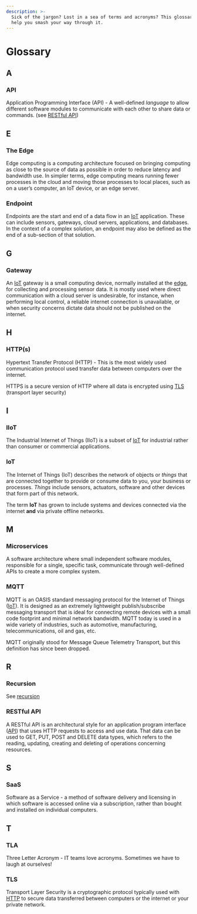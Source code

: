 ```yaml
---
description: >-
  Sick of the jargon? Lost in a sea of terms and acronyms? This glossary will
  help you smash your way through it.
---
```


# Glossary

## A

### API

Application Programming Interface (API) - A well-defined _language_ to allow different software modules to communicate with each other to share data or commands. (see [RESTful API](glossary.md#restful-api))

## E

### The Edge

Edge computing is a computing architecture focused on bringing computing as close to the source of data as possible in order to reduce latency and bandwidth use. In simpler terms, edge computing means running fewer processes in the cloud and moving those processes to local places, such as on a user’s computer, an IoT device, or an edge server.

### Endpoint

Endpoints are the start and end of a data flow in an [IoT](glossary.md#iot) application. These can include sensors, gateways, cloud servers, applications, and databases. In the context of a complex solution, an endpoint may also be defined as the end of a sub-section of that solution.

## G

### Gateway

An [IoT](glossary.md#iot) gateway is a small computing device, normally installed at the [edge](glossary.md#the-edge), for collecting and processing sensor data. It is mostly used where direct communication with a cloud server is undesirable, for instance, when performing local control, a reliable internet connection is unavailable, or when security concerns dictate data should not be published on the internet.

## H

### HTTP(s)

Hypertext Transfer Protocol (HTTP) - This is the most widely used communication protocol used transfer data between computers over the internet.&#x20;

HTTPS is a secure version of HTTP where all data is encrypted using [TLS](glossary.md#tls) (transport layer security)

## I

### IIoT

The Industrial Internet of Things (IIoT) is a subset of [IoT](glossary.md#iot) for industrial rather than consumer or commercial applications.

### IoT

The Internet of Things (IoT) describes the network of objects or _things_ that are connected together to provide or consume data to you, your business or processes. _Things_ include sensors, actuators, software and other devices that form part of this network.

The term **IoT** has grown to include systems and devices connected via the internet **and** via private offline networks.

## M

### Microservices

A software architecture where small independent software modules, responsible for a single, specific task, communicate through well-defined APIs to create a more complex system.

### MQTT

MQTT is an OASIS standard messaging protocol for the Internet of Things ([IoT](glossary.md#iot)). It is designed as an extremely lightweight publish/subscribe messaging transport that is ideal for connecting remote devices with a small code footprint and minimal network bandwidth. MQTT today is used in a wide variety of industries, such as automotive, manufacturing, telecommunications, oil and gas, etc.

MQTT originally stood for Message Queue Telemetry Transport, but this definition has since been dropped.

## R

### Recursion

See [recursion](glossary.md#recursion)

### RESTful API

A RESTful API is an architectural style for an application program interface ([API](glossary.md#api)) that uses HTTP requests to access and use data. That data can be used to GET, PUT, POST and DELETE data types, which refers to the reading, updating, creating and deleting of operations concerning resources.

## S

### SaaS

Software as a Service - a method of software delivery and licensing in which software is accessed online via a subscription, rather than bought and installed on individual computers.

## T

### TLA

Three Letter Acronym - IT teams love acronyms. Sometimes we have to laugh at ourselves!

### TLS

Transport Layer Security is a cryptographic protocol typically used with [HTTP](glossary.md#http-s) to secure data transferred between computers or the internet or your private network.
